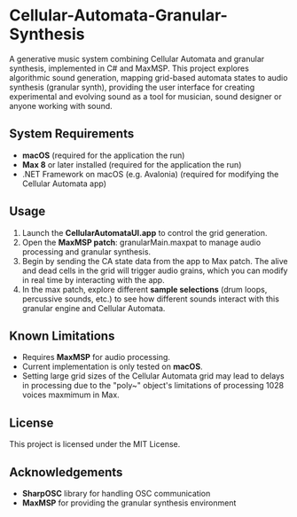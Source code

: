 # Cellular-Automata-Granular-Synthesis
A generative music system combining Cellular Automata and granular synthesis, implemented in C# and MaxMSP. This project explores algorithmic sound generation, mapping grid-based automata states to audio synthesis (granular synth), providing the user interface for creating experimental and evolving sound as a tool for musician, sound designer or anyone working with sound.

## System Requirements
- **macOS** (required for the application the run)
- **Max 8** or later installed (required for the application the run)
- .NET Framework on macOS (e.g. Avalonia) (required for modifying the Cellular Automata app)

## Usage
1. Launch the **CellularAutomataUI.app** to control the grid generation.
2. Open the **MaxMSP patch**: granularMain.maxpat to manage audio processing and granular synthesis.
3. Begin by sending the CA state data from the app to Max patch. The alive and dead cells in the grid will trigger audio grains, which you can modify in real time by interacting with the app.
4. In the max patch, explore different **sample selections** (drum loops, percussive sounds, etc.) to see how different sounds interact with this granular engine and Cellular Automata.

## Known Limitations
- Requires **MaxMSP** for audio processing.
- Current implementation is only tested on **macOS**.
- Setting large grid sizes of the Cellular Automata grid may lead to delays in processing due to the "poly~" object's limitations of processing 1028 voices maxmimum in Max.

## License
This project is licensed under the MIT License.

## Acknowledgements
- **SharpOSC** library for handling OSC communication
- **MaxMSP** for providing the granular synthesis environment

